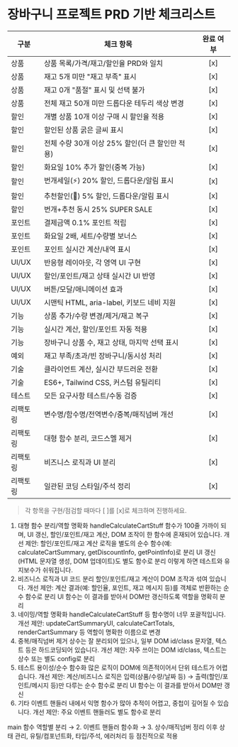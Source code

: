 # 장바구니 프로젝트 PRD 기반 체크리스트

| 구분     | 체크 항목                                       | 완료 여부 |
| -------- | ----------------------------------------------- | :-------: |
| 상품     | 상품 목록/가격/재고/할인율 PRD와 일치           |    [x]    |
| 상품     | 재고 5개 미만 "재고 부족" 표시                  |    [x]    |
| 상품     | 재고 0개 "품절" 표시 및 선택 불가               |    [x]    |
| 상품     | 전체 재고 50개 미만 드롭다운 테두리 색상 변경   |    [x]    |
| 할인     | 개별 상품 10개 이상 구매 시 할인율 적용         |    [x]    |
| 할인     | 할인된 상품 굵은 글씨 표시                      |    [x]    |
| 할인     | 전체 수량 30개 이상 25% 할인(더 큰 할인만 적용) |    [x]    |
| 할인     | 화요일 10% 추가 할인(중복 가능)                 |    [x]    |
| 할인     | 번개세일(⚡) 20% 할인, 드롭다운/알림 표시       |    [x]    |
| 할인     | 추천할인(💝) 5% 할인, 드롭다운/알림 표시        |    [x]    |
| 할인     | 번개+추천 동시 25% SUPER SALE                   |    [x]    |
| 포인트   | 결제금액 0.1% 포인트 적립                       |    [x]    |
| 포인트   | 화요일 2배, 세트/수량별 보너스                  |    [x]    |
| 포인트   | 포인트 실시간 계산/내역 표시                    |    [x]    |
| UI/UX    | 반응형 레이아웃, 각 영역 UI 구현                |    [x]    |
| UI/UX    | 할인/포인트/재고 상태 실시간 UI 반영            |    [x]    |
| UI/UX    | 버튼/모달/애니메이션 효과                       |    [x]    |
| UI/UX    | 시맨틱 HTML, aria-label, 키보드 네비 지원       |    [x]    |
| 기능     | 상품 추가/수량 변경/제거/재고 복구              |    [x]    |
| 기능     | 실시간 계산, 할인/포인트 자동 적용              |    [x]    |
| 기능     | 장바구니 상품 수, 재고 상태, 마지막 선택 표시   |    [x]    |
| 예외     | 재고 부족/초과/빈 장바구니/동시성 처리          |    [x]    |
| 기술     | 클라이언트 계산, 실시간 부드러운 전환           |    [x]    |
| 기술     | ES6+, Tailwind CSS, 커스텀 유틸리티             |    [x]    |
| 테스트   | 모든 요구사항 테스트/수동 검증                  |    [x]    |
| 리팩토링 | 변수명/함수명/전역변수/중복/매직넘버 개선       |    [x]    |
| 리팩토링 | 대형 함수 분리, 코드스멜 제거                   |    [x]    |
| 리팩토링 | 비즈니스 로직과 UI 분리                         |    [x]    |
| 리팩토링 | 일관된 코딩 스타일/주석 정리                    |    [x]    |

> 각 항목을 구현/점검할 때마다 [ ]를 [x]로 체크하며 진행하세요.

1. 대형 함수 분리/역할 명확화
   handleCalculateCartStuff 함수가 100줄 가까이 되며, UI 갱신, 할인/포인트/재고 계산, DOM 조작이 한 함수에 혼재되어 있습니다.
   개선 제안:
   할인/포인트/재고 계산 로직을 별도의 순수 함수(예: calculateCartSummary, getDiscountInfo, getPointInfo)로 분리
   UI 갱신(HTML 문자열 생성, DOM 업데이트)도 별도 함수로 분리
   이렇게 하면 테스트와 유지보수가 쉬워집니다.
2. 비즈니스 로직과 UI 코드 분리
   할인/포인트/재고 계산이 DOM 조작과 섞여 있습니다.
   개선 제안:
   계산 결과(예: 할인율, 포인트, 재고 메시지 등)를 객체로 반환하는 순수 함수로 분리
   UI 함수는 이 결과를 받아서 DOM만 갱신하도록 역할을 명확히 분리
3. 네이밍/역할 명확화
   handleCalculateCartStuff 등 함수명이 너무 포괄적입니다.
   개선 제안:
   updateCartSummaryUI, calculateCartTotals, renderCartSummary 등 역할이 명확한 이름으로 변경
4. 중복/매직넘버 제거
   상수는 잘 분리되어 있으나, 일부 DOM id/class 문자열, 텍스트 등은 하드코딩되어 있습니다.
   개선 제안:
   자주 쓰이는 DOM id/class, 텍스트는 상수 또는 별도 config로 분리
5. 테스트 용이성/순수 함수화
   많은 로직이 DOM에 의존적이어서 단위 테스트가 어렵습니다.
   개선 제안:
   계산/비즈니스 로직은 입력(상품/수량/날짜 등) → 출력(할인/포인트/메시지 등)만 다루는 순수 함수로 분리
   UI 함수는 이 결과를 받아서 DOM만 갱신
6. 기타
   이벤트 핸들러 내에서 익명 함수가 많아 추적이 어렵고, 중첩이 깊어질 수 있습니다.
   개선 제안:
   주요 이벤트 핸들러도 별도 함수로 분리

main 함수 역할별 분리 → 2. 이벤트 핸들러 함수화 → 3. 상수/매직넘버 정리
이후 상태 관리, 유틸/컴포넌트화, 타입/주석, 에러처리 등 점진적으로 적용
